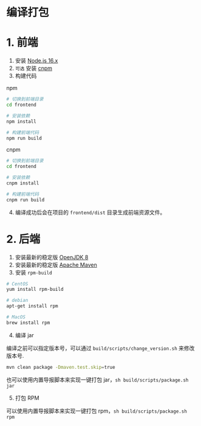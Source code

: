 # 编译打包

# 1. 前端

1. 安装 [Node.js 16.x](https://nodejs.org/download/release/latest-v16.x/)
2. `可选` 安装 [cnpm](https://github.com/cnpm/cnpm)
3. 构建代码

npm
```bash
# 切换到前端目录
cd frontend

# 安装依赖
npm install

# 构建前端代码
npm run build
```

cnpm
```bash
# 切换到前端目录
cd frontend

# 安装依赖
cnpm install

# 构建前端代码
cnpm run build
```
4. 编译成功后会在项目的 `frontend/dist` 目录生成前端资源文件。

# 2. 后端

1. 安装最新的稳定版 [OpenJDK 8](https://openjdk.org/install/)
2. 安装最新的稳定版 [Apache Maven](https://maven.apache.org/)
3. 安装 `rpm-build`
 
```bash
# CentOS
yum install rpm-build

# debian
apt-get install rpm

# MacOS
brew install rpm
```

4. 编译 jar

编译之前可以指定版本号，可以通过 `build/scripts/change_version.sh` 来修改版本号.

```bash
mvn clean package -Dmaven.test.skip=true
```
也可以使用内置导报脚本来实现一键打包 jar，`sh build/scripts/package.sh jar`

5. 打包 RPM

可以使用内置导报脚本来实现一键打包 rpm，`sh build/scripts/package.sh rpm`
 